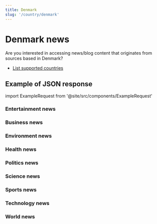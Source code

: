 ```yaml
---
title: Denmark
slug: '/country/denmark'
---
```


# Denmark news

Are you interested in accessing news/blog content that originates from sources based in Denmark?

- [List supported countries](/articles/countries)

## Example of JSON response

import ExampleRequest from '@site/src/components/ExampleRequest'

### Entertainment news
<ExampleRequest url="https://apitube.io/v1/news/articles?limit=2&category=news/Arts_and_Entertainment&country=dk"></ExampleRequest>

### Business news
<ExampleRequest url="https://apitube.io/v1/news/articles?limit=2&category=news/Business&country=dk"></ExampleRequest>

### Environment news
<ExampleRequest url="https://apitube.io/v1/news/articles?limit=2&category=news/Environment&country=dk"></ExampleRequest>

### Health news
<ExampleRequest url="https://apitube.io/v1/news/articles?limit=2&category=news/Health&country=dk"></ExampleRequest>

### Politics news
<ExampleRequest url="https://apitube.io/v1/news/articles?limit=2&category=news/Politics&country=dk"></ExampleRequest>

### Science news
<ExampleRequest url="https://apitube.io/v1/news/articles?limit=2&category=news/Science&country=dk"></ExampleRequest>

### Sports news
<ExampleRequest url="https://apitube.io/v1/news/articles?limit=2&category=news/Sports&country=dk"></ExampleRequest>

### Technology news
<ExampleRequest url="https://apitube.io/v1/news/articles?limit=2&category=news/Technology&country=dk"></ExampleRequest>

### World news
<ExampleRequest url="https://apitube.io/v1/news/articles?limit=2&category=news/World&country=dk"></ExampleRequest>
